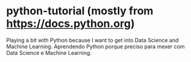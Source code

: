 # python-tutorial (mostly from https://docs.python.org)
Playing a bit with Python because I want to get into Data Science and Machine Learning.
Aprendendo Python porque preciso para mexer com Data Science e Machine Learning.
